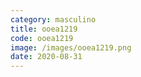 ```yaml
---
category: masculino
title: ooea1219
code: ooea1219
image: /images/ooea1219.png
date: 2020-08-31
---
```


